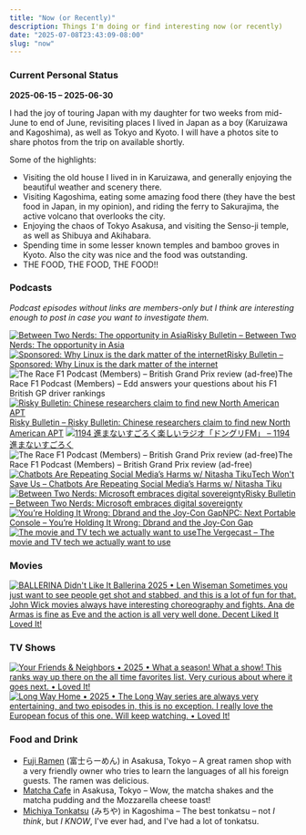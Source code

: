 ```yaml
---
title: "Now (or Recently)"
description: Things I'm doing or find interesting now (or recently)
date: "2025-07-08T23:43:09-08:00"
slug: "now"
---
```


### Current Personal Status

**2025-06-15 – 2025-06-30**

I had the joy of touring Japan with my daughter for two weeks from mid-June to end of June, revisiting places I lived in Japan as a boy (Karuizawa and Kagoshima), as well as Tokyo and Kyoto. I will have a photos site to share photos from the trip on available shortly.

Some of the highlights:

- Visiting the old house I lived in in Karuizawa, and generally enjoying the beautiful weather and scenery there.
- Visiting Kagoshima, eating some amazing food there (they have the best food in Japan, in my opinion), and riding the ferry to Sakurajima, the active volcano that overlooks the city.
- Enjoying the chaos of Tokyo Asakusa, and visiting the Senso-ji temple, as well as Shibuya and Akihabara.
- Spending time in some lesser known temples and bamboo groves in Kyoto. Also the city was nice and the food was outstanding.
- THE FOOD, THE FOOD, THE FOOD!!

### Podcasts

*Podcast episodes without links are members-only but I think are interesting enough to post in case you want to investigate them.*
<div class="podcast-episodes">

[![Between Two Nerds: The opportunity in Asia](../../assets/images/oc_artwork/4031462366048800-04361cba-8b91-425e-9e5a-b9901642806f.png)](https://overcast.fm/+5Sl_pA8iA)[Risky Bulletin – Between Two Nerds: The opportunity in Asia](https://overcast.fm/+5Sl_pA8iA)
[![Sponsored: Why Linux is the dark matter of the internet](../../assets/images/oc_artwork/4031462456097820-e2bbfa3a-0e0e-4f3b-a1fb-dcc7d4004da1.png)](https://overcast.fm/+5Sl_-e_Bw)[Risky Bulletin – Sponsored: Why Linux is the dark matter of the internet](https://overcast.fm/+5Sl_-e_Bw)
![The Race F1 Podcast (Members) – British Grand Prix review (ad-free)](../../assets/images/oc_artwork/5523677675249205-74b49f22-52b0-42e0-96e2-e381df642602.png)The Race F1 Podcast (Members) – Edd answers your questions about his F1 British GP driver rankings
[![Risky Bulletin: Chinese researchers claim to find new North American APT](../../assets/images/oc_artwork/4031462314704163-1952fe3b-531d-4349-b6a2-adf013fde4bf.png)](https://overcast.fm/+5Sl_cxfSM)[Risky Bulletin – Risky Bulletin: Chinese researchers claim to find new North American APT](https://overcast.fm/+5Sl_cxfSM)
[![1194 進まないすごろく](../../assets/images/oc_artwork/4292513322395023-28d7991b-b604-4092-aaed-7fd998ba8d40.png)](https://overcast.fm/+9ABKPGZY8)[楽しいラジオ「ドングリFM」 – 1194 進まないすごろく](https://overcast.fm/+9ABKPGZY8)
![The Race F1 Podcast (Members) – British Grand Prix review (ad-free)](../../assets/images/oc_artwork/5523677675249205-74b49f22-52b0-42e0-96e2-e381df642602.png)The Race F1 Podcast (Members) – British Grand Prix review (ad-free)
[![Chatbots Are Repeating Social Media’s Harms w/ Nitasha Tiku](../../assets/images/oc_artwork/1804573958795925-d59039ac-1195-4190-8c41-4b1144819995.png)](https://overcast.fm/+ZpQB3I8pU)[Tech Won't Save Us – Chatbots Are Repeating Social Media’s Harms w/ Nitasha Tiku](https://overcast.fm/+ZpQB3I8pU)
[![Between Two Nerds: Microsoft embraces digital sovereignty](../../assets/images/oc_artwork/4031462196894629-021c1389-d2ee-4443-b6d6-25fda70404cb.png)](https://overcast.fm/+5Sl_Ar26U)[Risky Bulletin – Between Two Nerds: Microsoft embraces digital sovereignty](https://overcast.fm/+5Sl_Ar26U)
[![You’re Holding It Wrong: Dbrand and the Joy-Con Gap](../../assets/images/oc_artwork/5131277008377550-dbdaffb4-9c19-4743-bca4-b989a471f13b.png)](https://overcast.fm/+BI63odUFs4)[NPC: Next Portable Console – You’re Holding It Wrong: Dbrand and the Joy-Con Gap](https://overcast.fm/+BI63odUFs4)
[![The movie and TV tech we actually want to use](../../assets/images/oc_artwork/1141115265804811-11860903-a2e7-466c-b1f8-c96733026ee6.png)](https://overcast.fm/+QN1poQ6gs)[The Vergecast – The movie and TV tech we actually want to use](https://overcast.fm/+QN1poQ6gs)  

</div>

### Movies

[<span hidden>Ballerina • 2025 • Len Wiseman • Sometimes you just want to see people get shot and stabbed, and this is a lot of fun for that. John Wick movies always have interesting choreography and fights. Ana de Armas is fine as Eve and the action is all very well done. • Loved It!</span>
![BALLERINA Didn't Like It Ballerina 2025 • Len Wiseman Sometimes you just want to see people get shot and stabbed, and this is a lot of fun for that. John Wick movies always have interesting choreography and fights. Ana de Armas is fine as Eve and the action is all very well done. Decent Liked It Loved It!](../../assets/images/posts/PngImage4A7CA53B7C0-review-a5e3466d-ac29-4207-a480-7dd4a72f8beb.png)](/images/posts/PngImage4A7CA53B7C0-review-a5e3466d-ac29-4207-a480-7dd4a72f8beb.jpg)

### TV Shows

[<span hidden>Your Friends & Neighbors • 2025 • What a season! What a show! This ranks way up there on the all time favorites list. Very curious about where it goes next. • Loved It!</span>
![Your Friends & Neighbors • 2025 • What a season! What a show! This ranks way up there on the all time favorites list. Very curious about where it goes next. • Loved It!](../../assets/images/posts/PngImage408C8502Fa0-review-a1dd1633-678b-44fd-ad50-055df7276f98.png)](/images/posts/PngImage408C8502Fa0-review-a1dd1633-678b-44fd-ad50-055df7276f98.jpg)
[<span hidden>Long Way Home • 2025 • The Long Way series are always very entertaining, and two episodes in, this is no exception. I really love the European focus of this one. Will keep watching. • Loved It!</span>
![Long Way Home • 2025 • The Long Way series are always very entertaining, and two episodes in, this is no exception. I really love the European focus of this one. Will keep watching. • Loved It!](../../assets/images/posts/PngImage45C88D92520-review-176fb98d-e50d-4881-964a-f0cb2542add3.png)](/images/posts/PngImage45C88D92520-review-176fb98d-e50d-4881-964a-f0cb2542add3.jpg)

### Food and Drink

- [Fuji Ramen](https://maps.apple.com/place?address=24-5,%20Asakusa%201-Ch%C5%8Dme,%20Taito,%20Tokyo,%20Japan%20111-0032&coordinate=35.712421,139.792413&name=Fuji%20Ramen&place-id=I8EE20D2C8493F88&map=explore) (富士らーめん) in Asakusa, Tokyo – A great ramen shop with a very friendly owner who tries to learn the languages of all his foreign guests. The ramen was delicious.
- [Matcha Cafe](instagram.com/kotobukiseian) in Asakusa, Tokyo – Wow, the matcha shakes and the matcha pudding and the Mozzarella cheese toast!
- [Michiya Tonkatsu](https://michiya-kagoshima.com/) (みちや) in Kagoshima – The best tonkatsu – not *I think*, but *I KNOW*, I've ever had, and I've had a lot of tonkatsu.
